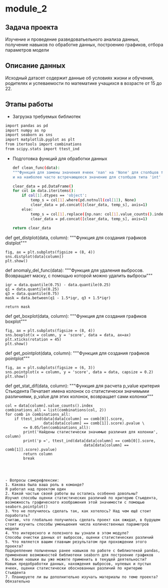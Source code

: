 # module_2
## Задача проекта 
  Изучение и проведение разведоватьельного анализа данных, получение навыков по обработке данных, построению графиков, отбора параметров модели

## Описание данных
  Исходный датасет содержит данные об условиях жизни и обучения, родителях и успеваемости по математике учащихся в возрасте от 15 до 22.
  
## Этапы работы
  - Загрузка требуемых библиотек
  ```sh
  import pandas as pd
import numpy as np
import seaborn as sns
import matplotlib.pyplot as plt
from itertools import combinations
from scipy.stats import ttest_ind
```

  - Подготовка функций для обработки данных
    ```sh
    def clean_func(data):
    """Функция для замены значения ячеек 'nan' на 'None' для столбцов типа 'object'
    и на наиболее часто встречающееся значение для столбцов типа 'int' и 'float'"""
    
    clear_data = pd.DataFrame()
    for col in data.iteritems():
        if col[1].dtypes == 'object':
            temp_s = col[1].where(pd.notnull(col[1]), None)
            clear_data = pd.concat([clear_data, temp_s], axis=1)
        else:
            temp_s = col[1].replace({np.nan: col[1].value_counts().index[0]})
            clear_data = pd.concat([clear_data, temp_s], axis=1)
            
    return clear_data


def get_distplot(data, column):
    """Функция для создания графиков distplot"""
    
    fig, ax = plt.subplots(figsize = (8, 4))
    sns.distplot(data[column])
    plt.show()
 
    
def anomaly_del_func(data):
    """Функция для удаления выбросов. 
    Возвращает маску, с помощью которой можно удалить выбросы"""
    
    iqr = data.quantile(0.75) - data.quantile(0.25)
    q1 = data.quantile(0.25)
    q3 = data.quantile(0.75)
    mask = data.between(q1 - 1.5*iqr, q3 + 1.5*iqr)
    
    return mask

    
def get_boxplot(data, column):
    """Функция для создания графиков boxplot"""
    
    fig, ax = plt.subplots(figsize = (8, 4))
    sns.boxplot(x = column, y = 'score', data = data, ax=ax)
    plt.xticks(rotation = 45)
    plt.show()


def get_pointplot(data, column):
    """Функция для создания графиков pointplot"""
    
    fig, ax = plt.subplots(figsize = (6, 3))
    sns.pointplot(x = column, y = 'score', data = data, capsize = 0.2)
    plt.show()
    

def get_stat_dif(data, column):
    """Функция для расчета p_value критерия Стьюдента
    Печатает имена колонок со статистически значимыми различиями, 
    p_value для этих колонок, возвращает сами колонки"""
    
    col = data[column].value_counts().index
    combinations_all = list(combinations(col, 2))
    for comb in combinations_all:
        if ttest_ind(data[data[column] == comb[0]].score,
                     data[data[column] == comb[1]].score).pvalue \
            <= 0.05/len(combinations_all):
            print('Найдены статистически значимые различия для колонки', column)
            print('p =', ttest_ind(data[data[column] == comb[0]].score, 
                                       data[data[column] == comb[1]].score).pvalue)
            return column
            break
```
  


- Вопросы саморефлексии:
1. Какова была ваша роль в команде?
Я работал над проектом один
2. Какой частью своей работы вы остались особенно довольны?
Изучил способы оценки статистических различий по критерию Стьюдента, возможность графического изображения этой значимости с помощью seaborn.pointplot()
3. Что не получилось сделать так, как хотелось? Над чем ещё стоит поработать?
Считаю, что глобально получилось сделать проект как ожидал, в будущем стоит изучить способы уменьшения числа количественных параметров модели
4. Что интересного и полезного вы узнали в этом модуле?
Способы очистки данных от выбросов, оценки статистических различий
5. Что является вашим главным результатом при прохождении этого проекта?
Подкрепление полыченных ранее навыков по работе с библиотекой pandas, применение возможностей библиотеки seaborn для построение графиков
6. Какие навыки вы уже можете применить в текущей деятельности?
Навык предобработки данных, нахождения выбросов, нулевых и пустых ячеек, оценки статистически обоснованных различий по критерию Стьюдента
7. Планируете ли вы дополнительно изучать материалы по теме проекта?
Обязательно

